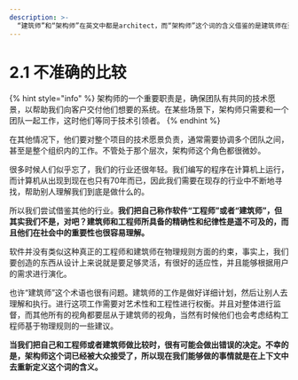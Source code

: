 ```yaml
---
description: >-
  “建筑师”和“架构师”在英文中都是architect，而“架构师”这个词的含义借鉴的是建筑师在建筑中的角色，接下来会在不同的上下文中分别使用“建筑师”和“架构师”两种译法。——译著者
---
```


# 2.1 不准确的比较

{% hint style="info" %}
架构师的一个重要职责是，确保团队有共同的技术愿景，以帮助我们向客户交付他们想要的系统。在某些场景下，架构师只需要和一个团队一起工作，这时他们等同于技术引领者。
{% endhint %}

在其他情况下，他们要对整个项目的技术愿景负责，通常需要协调多个团队之间，甚至是整个组织内的工作。不管处于那个层次，架构师这个角色都很微妙。

很多时候人们似乎忘了，我们的行业还很年轻。我们编写的程序在计算机上运行，而计算机从出现到现在也只有70年而已，因此我们需要在现存的行业中不断地寻找，帮助别人理解我们到底是做什么的。

所以我们尝试借鉴其他的行业。**我们把自己称作软件“工程师”或者“建筑师”，但其实我们不是，对吧？建筑师和工程师所具备的精确性和纪律性是遥不可及的，而且他们在社会中的重要性也很容易理解。**

软件并没有类似这种真正的工程师和建筑师在物理规则方面的约束，事实上，我们要创造的东西从设计上来说就是要足够灵活，有很好的适应性，并且能够根据用户的需求进行演化。

也许“建筑师”这个术语也很有问题。建筑师的工作是做好详细计划，然后让别人去理解和执行。进行这项工作需要对艺术性和工程性进行权衡。并且对整体进行监督，而其他所有的视角都要屈从于建筑师的视角，当然有时候他们也会考虑结构工程师基于物理规则的一些建议。

**当我们把自己和工程师或者建筑师做比较时，很有可能会做出错误的决定。不幸的是，架构师这个词已经被大众接受了，所以现在我们能够做的事情就是在上下文中去重新定义这个词的含义。**
